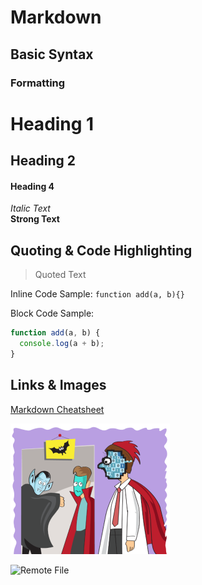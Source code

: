 # Markdown

## Basic Syntax

### Formatting

<!-- Headings -->

# Heading 1

## Heading 2

#### Heading 4

<!-- Italic, Strong, Linebreaks -->

_Italic Text_ \
**Strong Text**

## <!-- hr -->

## Quoting & Code Highlighting

> Quoted Text

Inline Code Sample: `function add(a, b){}`

Block Code Sample:

```javascript
function add(a, b) {
  console.log(a + b);
}
```

## Links & Images

[Markdown Cheatsheet](https://github.com/adam-p/markdown-here/wiki/Markdown-Cheatsheet)

![Local File](coder.png)

![Remote File](https://static1.squarespace.com/static/58d20c79725e25b221549193/t/5ad8769370a6ad81ab35aa88/1524135579078/nodejs.png)
